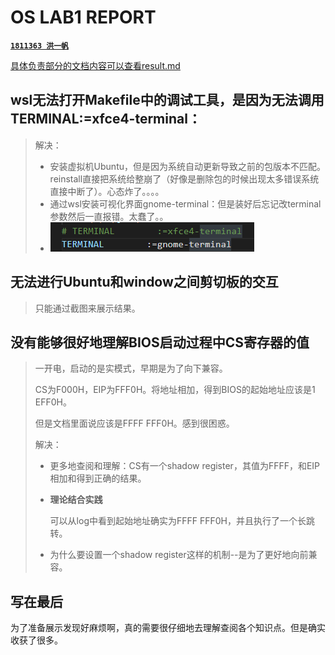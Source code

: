 # OS LAB1 REPORT

[**`1811363 洪一帆`**]

[**`1811363 洪一帆`**]:bug_writer

[具体负责部分的文档内容可以查看result.md](result.md)

## wsl无法打开Makefile中的调试工具，是因为无法调用TERMINAL:=xfce4-terminal：
> 
> 解决：
>   - 安装虚拟机Ubuntu，但是因为系统自动更新导致之前的包版本不匹配。reinstall直接把系统给整崩了（好像是删除包的时候出现太多错误系统直接中断了）。心态炸了。。。。
>   - 通过wsl安装可视化界面gnome-terminal：但是装好后忘记改terminal参数然后一直报错。太蠢了。。
>   - ![最后解决方式](/hyf/images/terminal.png)



## 无法进行Ubuntu和window之间剪切板的交互

> 只能通过截图来展示结果。



## 没有能够很好地理解BIOS启动过程中CS寄存器的值

>    一开电，启动的是实模式，早期是为了向下兼容。
>    
>    CS为F000H，EIP为FFF0H。将地址相加，得到BIOS的起始地址应该是1 EFF0H。
> 
>    但是文档里面说应该是FFFF FFF0H。感到很困惑。
> 
>    解决：
> 
> -   更多地查阅和理解：CS有一个shadow register，其值为FFFF，和EIP相加和得到正确的结果。
> 
> - **理论结合实践**
>    
>    可以从log中看到起始地址确实为FFFF FFF0H，并且执行了一个长跳转。
> 
> - 为什么要设置一个shadow register这样的机制--是为了更好地向前兼容。

## 写在最后
为了准备展示发现好麻烦啊，真的需要很仔细地去理解查阅各个知识点。但是确实收获了很多。